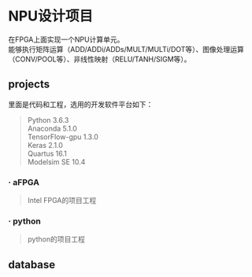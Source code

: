 # NPU设计项目
在FPGA上面实现一个NPU计算单元。  
能够执行矩阵运算（ADD/ADDi/ADDs/MULT/MULTi/DOT等）、图像处理运算（CONV/POOL等）、非线性映射（RELU/TANH/SIGM等）。


## projects
里面是代码和工程，选用的开发软件平台如下：
> Python 3.6.3  
> Anaconda 5.1.0  
> TensorFlow-gpu 1.3.0  
> Keras 2.1.0  
> Quartus 16.1  
> Modelsim SE 10.4

### · aFPGA
> Intel FPGA的项目工程

### · python
> python的项目工程


## database
